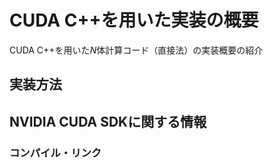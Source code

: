 # CUDA C++を用いた実装の概要

CUDA C++を用いた$N$体計算コード（直接法）の実装概要の紹介

## 実装方法

## NVIDIA CUDA SDKに関する情報

### コンパイル・リンク
